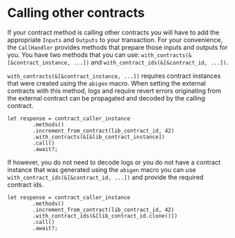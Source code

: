 # Calling other contracts

If your contract method is calling other contracts you will have to add the appropriate `Inputs` and `Outputs` to your transaction. For your convenience, the `CallHandler` provides methods that prepare those inputs and outputs for you. You have two methods that you can use: `with_contracts(&[&contract_instance, ...])` and `with_contract_ids(&[&contract_id, ...])`.

`with_contracts(&[&contract_instance, ...])` requires contract instances that were created using the `abigen` macro. When setting the external contracts with this method, logs and require revert errors originating from the external contract can be propagated and decoded by the calling contract.

```rust,ignore
let response = contract_caller_instance
        .methods()
        .increment_from_contract(lib_contract_id, 42)
        .with_contracts(&[&lib_contract_instance])
        .call()
        .await?;
```

 If however, you do not need to decode logs or you do not have a contract instance that was generated using the `abigen` macro you can use `with_contract_ids(&[&contract_id, ...])` and provide the required contract ids.

```rust,ignore
let response = contract_caller_instance
        .methods()
        .increment_from_contract(lib_contract_id, 42)
        .with_contract_ids(&[lib_contract_id.clone()])
        .call()
        .await?;
```
